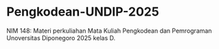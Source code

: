 # Pengkodean-UNDIP-2025
 NIM 148: Materi perkuliahan Mata Kuliah Pengkodean dan Pemrograman Unoversitas Diponegoro 2025 kelas D.
